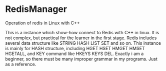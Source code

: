 RedisManager
============

Operation of redis in Linux with C++

This is a instance which show-how connect to Redis with C++ in linux. It is not complex, but practical for the learner in the first stage.
Redis includes several data structure like STRING HASH LIST SET and so on. This instance is mainly for HASH structure, including HGET HSET HMGET HMSET HGETALL, and KEY command like HKEYS KEYS DEL.
Exactly i am a beginner, so there must be many improper grammar in my programs. Just as a reference.
